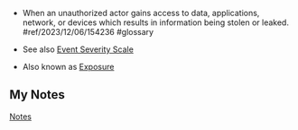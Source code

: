 - When an unauthorized actor gains access to data, applications, network, or devices which results in information being stolen or leaked. #ref/2023/12/06/154236 #glossary 

- See also [Event Severity Scale](event-severity-scale.md)
- Also known as [Exposure](exposure.md)
## My Notes
[Notes](mynotes/breach-notes.md)

